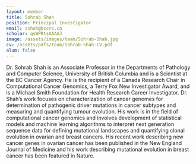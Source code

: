 ```yaml
---
layout: member
title: Sohrab Shah
position: Principal Investigator
email: sshah@bccrc.ca
scholar: qsWPRtsAAAAJ
image: /assets/images/team/Sohrab-Shah.jpg
cv: /assets/pdfs/team/Sohrab-Shah-CV.pdf
alum: false
---
```


Dr. Sohrab Shah is an Associate Professor in the Departments of Pathology and Computer Science, University of British Columbia and is a Scientist at the BC Cancer Agency. He is the recipient of a Canada Research Chair in Computational Cancer Genomics, a Terry Fox New Investigator Award, and is a Michael Smith Foundation for Health Research Career Investigator. Dr. Shah’s work focuses on characterization of cancer genomes for determination of pathogenic driver mutations in cancer subtypes and measuring and quantifying tumour evolution. His work is in the field of computational cancer genomics and involves development of statistical models and machine learning algorithms to interpret next generation sequence data for defining mutational landscapes and quantifying clonal evolution in ovarian and breast cancers. His recent work describing new cancer genes in ovarian cancer has been published in the New England Journal of Medicine and his work describing mutational evolution in breast cancer has been featured in Nature.

